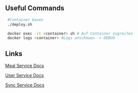 ## Useful Commands

   ```bash
    #Container bauen
    ./deploy.sh

    docker exec -it <container> sh # Auf Container zugreifen
    docker logs <container> #Logs anschauen -> DEBUG
   ```

## Links 

[Meal Service Docs](http://localhost/meal/docs)

[User Service Docs](http://localhost/user/docs)

[Sync Service Docs](http://localhost/sync/docs)
